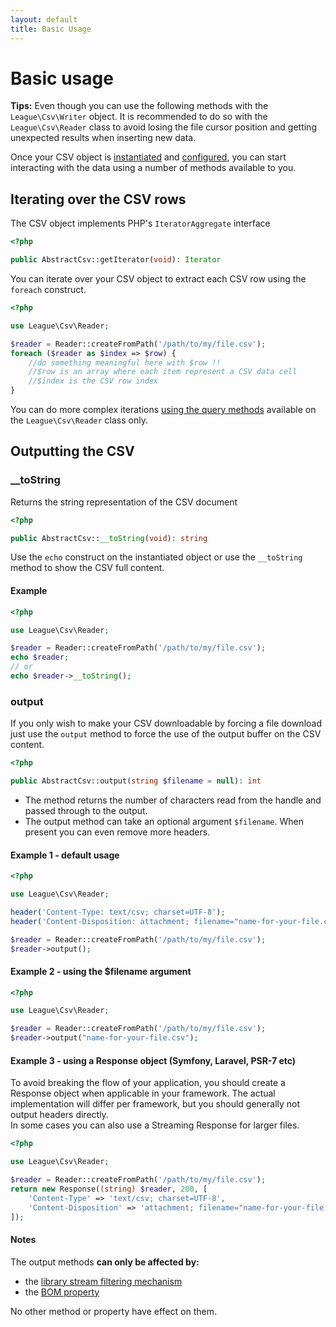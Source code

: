 ```yaml
---
layout: default
title: Basic Usage
---
```


# Basic usage

<p class="message-info"><strong>Tips:</strong> Even though you can use the following methods with the <code>League\Csv\Writer</code> object. It is recommended to do so with the <code>League\Csv\Reader</code> class to avoid losing the file cursor position and getting unexpected results when inserting new data.</p>

Once your CSV object is [instantiated](/8.0/instantiation) and [configured](/8.0/properties/), you can start interacting with the data using a number of methods available to you.


## Iterating over the CSV rows

The CSV object implements PHP's `IteratorAggregate` interface

~~~php
<?php

public AbstractCsv::getIterator(void): Iterator
~~~

You can iterate over your CSV object to extract each CSV row using the `foreach` construct.

~~~php
<?php

use League\Csv\Reader;

$reader = Reader::createFromPath('/path/to/my/file.csv');
foreach ($reader as $index => $row) {
    //do something meaningful here with $row !!
    //$row is an array where each item represent a CSV data cell
    //$index is the CSV row index
}
~~~

<p class="message-notice">You can do more complex iterations <a href="/8.0/reading/">using the query methods</a> available on the <code>League\Csv\Reader</code> class only.</p>

## Outputting the CSV

### __toString

Returns the string representation of the CSV document

~~~php
<?php

public AbstractCsv::__toString(void): string
~~~

Use the `echo` construct on the instantiated object or use the `__toString` method to show the CSV full content.

#### Example

~~~php
<?php

use League\Csv\Reader;

$reader = Reader::createFromPath('/path/to/my/file.csv');
echo $reader;
// or
echo $reader->__toString();
~~~

### output

If you only wish to make your CSV downloadable by forcing a file download just use the `output` method to force the use of the output buffer on the CSV content.

~~~php
<?php

public AbstractCsv::output(string $filename = null): int
~~~

- The method returns the number of characters read from the handle and passed through to the output.
- The output method can take an optional argument `$filename`. When present you
can even remove more headers.

#### Example 1 - default usage

~~~php
<?php

use League\Csv\Reader;

header('Content-Type: text/csv; charset=UTF-8');
header('Content-Disposition: attachment; filename="name-for-your-file.csv"');

$reader = Reader::createFromPath('/path/to/my/file.csv');
$reader->output();
~~~

#### Example 2 - using the $filename argument

~~~php
<?php

use League\Csv\Reader;

$reader = Reader::createFromPath('/path/to/my/file.csv');
$reader->output("name-for-your-file.csv");
~~~

#### Example 3 - using a Response object (Symfony, Laravel, PSR-7 etc)

To avoid breaking the flow of your application, you should create a Response object when applicable in your framework. The actual implementation will differ per framework, but you should generally not output headers directly.  
In some cases you can also use a Streaming Response for larger files.

~~~php
<?php

use League\Csv\Reader;

$reader = Reader::createFromPath('/path/to/my/file.csv');
return new Response((string) $reader, 200, [
	'Content-Type' => 'text/csv; charset=UTF-8',
	'Content-Disposition' => 'attachment; filename="name-for-your-file.csv"',
]);
~~~

#### Notes

The output methods **can only be affected by:**

- the [library stream filtering mechanism](/8.0/filtering/)
- the [BOM property](/8.0/bom/)

No other method or property have effect on them.
